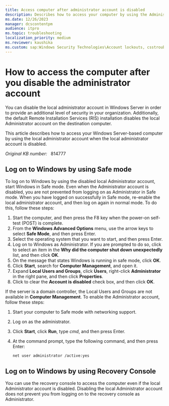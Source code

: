 ```yaml
---
title: Access computer after administrator account is disabled
description: Describes how to access your computer by using the Administrator account after you disable the local Administrator account.
ms.date: 12/26/2023
manager: dcscontentpm
audience: itpro
ms.topic: troubleshooting
localization_priority: medium
ms.reviewer: kaushika
ms.custom: sap:Windows Security Technologies\Account lockouts, csstroubleshoot
---
```

# How to access the computer after you disable the administrator account

You can disable the local administrator account in Windows Server in order to provide an additional level of security in your organization. Additionally, the default Remote Installation Services (RIS) installation disables the local Administrator account on the destination computer.

This article describes how to access your Windows Server-based computer by using the local administrator account when the local administrator account is disabled.

_Original KB number:_ &nbsp; 814777

## Log on to Windows by using Safe mode

To log on to Windows by using the disabled local Administrator account, start Windows in Safe mode. Even when the Administrator account is disabled, you are not prevented from logging on as Administrator in Safe mode. When you have logged on successfully in Safe mode, re-enable the local administrator account, and then log on again in normal mode. To do this, follow these steps:

1. Start the computer, and then press the F8 key when the power-on self-test (POST) is complete.
2. From the **Windows Advanced Options** menu, use the arrow keys to select **Safe Mode**, and then press Enter.
3. Select the operating system that you want to start, and then press Enter.
4. Log on to Windows as Administrator. If you are prompted to do so, click to select an item in the **Why did the computer shut down unexpectedly** list, and then click **OK**.
5. On the message that states Windows is running in safe mode, click **OK**.
6. Click **Start**, search for **Computer Management**, and open it.
7. Expand **Local Users and Groups**, click **Users**, right-click **Administrator** in the right pane, and then click **Properties**.
8. Click to clear the **Account is disabled** check box, and then click **OK**.

If the server is a domain controller, the Local Users and Groups are not available in **Computer Management**. To enable the Administrator account, follow these steps:

1. Start your computer to Safe mode with networking support.
2. Log on as the administrator.
3. Click **Start**, click **Run**, type *cmd*, and then press Enter.
4. At the command prompt, type the following command, and then press Enter:

    ```console
    net user administrator /active:yes
    ```

## Log on to Windows by using Recovery Console

You can use the recovery console to access the computer even if the local Administrator account is disabled. Disabling the local Administrator account does not prevent you from logging on to the recovery console as Administrator.
